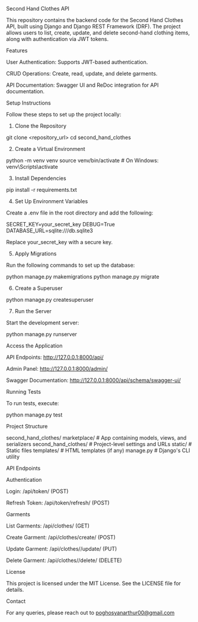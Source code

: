 Second Hand Clothes API

This repository contains the backend code for the Second Hand Clothes API, built using Django and Django REST Framework (DRF). The project allows users to list, create, update, and delete second-hand clothing items, along with authentication via JWT tokens.

Features

User Authentication: Supports JWT-based authentication.

CRUD Operations: Create, read, update, and delete garments.

API Documentation: Swagger UI and ReDoc integration for API documentation.

Setup Instructions

Follow these steps to set up the project locally:

1. Clone the Repository

git clone <repository_url>
cd second_hand_clothes

2. Create a Virtual Environment

python -m venv venv
source venv/bin/activate   # On Windows: venv\Scripts\activate

3. Install Dependencies

pip install -r requirements.txt

4. Set Up Environment Variables

Create a .env file in the root directory and add the following:

SECRET_KEY=your_secret_key
DEBUG=True
DATABASE_URL=sqlite:///db.sqlite3

Replace your_secret_key with a secure key.

5. Apply Migrations

Run the following commands to set up the database:

python manage.py makemigrations
python manage.py migrate

6. Create a Superuser

python manage.py createsuperuser

7. Run the Server

Start the development server:

python manage.py runserver

Access the Application

API Endpoints: http://127.0.0.1:8000/api/

Admin Panel: http://127.0.0.1:8000/admin/

Swagger Documentation: http://127.0.0.1:8000/api/schema/swagger-ui/

Running Tests

To run tests, execute:

python manage.py test

Project Structure

second_hand_clothes/
    marketplace/         # App containing models, views, and serializers
    second_hand_clothes/ # Project-level settings and URLs
    static/              # Static files
    templates/           # HTML templates (if any)
    manage.py            # Django's CLI utility

API Endpoints

Authentication

Login: /api/token/ (POST)

Refresh Token: /api/token/refresh/ (POST)

Garments

List Garments: /api/clothes/ (GET)

Create Garment: /api/clothes/create/ (POST)

Update Garment: /api/clothes/<id>/update/ (PUT)

Delete Garment: /api/clothes/<id>/delete/ (DELETE)

License

This project is licensed under the MIT License. See the LICENSE file for details.


Contact

For any queries, please reach out to poghosyanarthur00@gmail.com